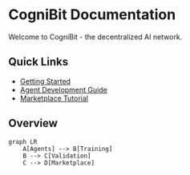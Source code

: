 # CogniBit Documentation

Welcome to CogniBit - the decentralized AI network.

## Quick Links

- [Getting Started](introduction)
- [Agent Development Guide](agent-network)
- [Marketplace Tutorial](marketplace)

## Overview

``` mermaid
graph LR
    A[Agents] --> B[Training]
    B --> C[Validation]
    C --> D[Marketplace]
